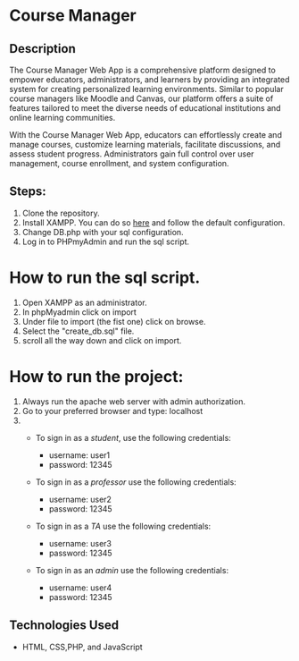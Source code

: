 # Course Manager

## Description

The Course Manager Web App is a comprehensive platform designed to empower educators, administrators, and learners by providing an integrated system for creating personalized learning environments. Similar to popular course managers like Moodle and Canvas, our platform offers a suite of features tailored to meet the diverse needs of educational institutions and online learning communities.

With the Course Manager Web App, educators can effortlessly create and manage courses, customize learning materials, facilitate discussions, and assess student progress. Administrators gain full control over user management, course enrollment, and system configuration.

## Steps:

1. Clone the repository.
2. Install XAMPP. You can do so [here](https://www.apachefriends.org/download.html) and follow the default configuration.
3. Change DB.php with your sql configuration.
4. Log in to PHPmyAdmin and run the sql script.

# How to run the sql script.

1. Open XAMPP as an administrator. 
2. In phpMyadmin click on import
3. Under file to import (the fist one) click on browse.
4. Select the "create_db.sql" file.
5. scroll all the way down and click on import.

# How to run the project:

1. Always run the apache web server with admin authorization.
2. Go to your preferred browser and type: localhost
3. 
    - To sign in as a *student*, use the following credentials:
        - username: user1
        - password: 12345

    - To sign in as a *professor* use the following credentials:
        - username: user2
        - password: 12345

    - To sign in as a *TA* use the following credentials:
        - username: user3
        - password: 12345
    
    - To sign in as an *admin* use the following credentials:
        - username: user4
        - password: 12345

## Technologies Used

- HTML, CSS,PHP, and JavaScript


